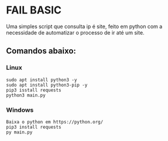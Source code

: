 # FAIL BASIC

Uma simples script que consulta ip é site, feito em python com a necessidade de automatizar o processo de ir até um site.

## Comandos abaixo:

### Linux
```
sudo apt install python3 -y
sudo apt install python3-pip -y
pip3 isstall requests
python3 main.py 
```

### Windows

```
Baixa o python em https://python.org/
pip3 install requests
py main.py
```

